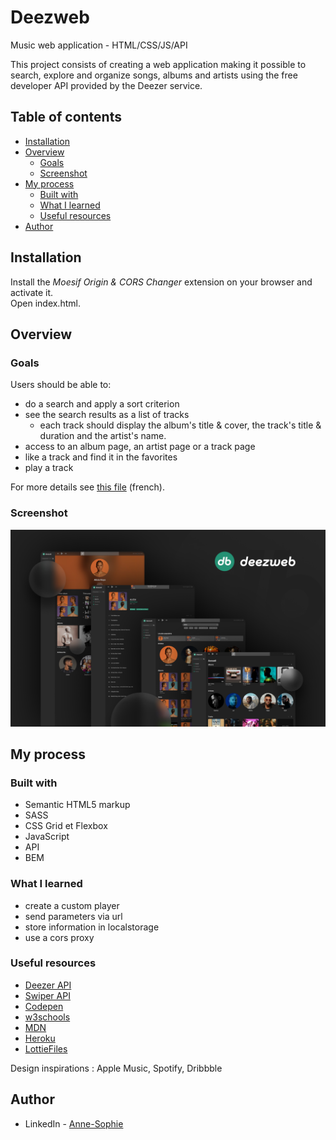 # Deezweb

Music web application - HTML/CSS/JS/API

This project consists of creating a web application making it possible to search, explore and organize
songs, albums and artists using the free developer API provided by the Deezer service.

## Table of contents

- [Installation](#installation)
- [Overview](#overview)
  - [Goals](#goals)
  - [Screenshot](#screenshot)
- [My process](#my-process)
  - [Built with](#built-with)
  - [What I learned](#what-i-learned)
  - [Useful resources](#useful-resources)
- [Author](#author)

## Installation

Install the _Moesif Origin & CORS Changer_ extension on your browser and activate it.<br>
Open index.html.

## Overview

### Goals

Users should be able to:

- do a search and apply a sort criterion
- see the search results as a list of tracks
  - each track should display the album's title & cover, the track's title & duration and the artist's name.
- access to an album page, an artist page or a track page
- like a track and find it in the favorites
- play a track

For more details see [this file](sources/Projet-DFE-Deez'Web-Brief.pdf) (french).

### Screenshot

![](sources/DeezWeb_Screenshot.jpg)

## My process

### Built with

- Semantic HTML5 markup
- SASS
- CSS Grid et Flexbox
- JavaScript
- API
- BEM

### What I learned

- create a custom player
- send parameters via url
- store information in localstorage
- use a cors proxy

### Useful resources

- [Deezer API](https://developers.deezer.com/)
- [Swiper API](https://swiperjs.com/swiper-api)
- [Codepen](https://codepen.io)
- [w3schools](https://www.w3schools.com/)
- [MDN](https://developer.mozilla.org/fr/docs/Web/JavaScript)
- [Heroku](https://devcenter.heroku.com/)
- [LottieFiles](https://lottiefiles.com/)

Design inspirations : Apple Music, Spotify, Dribbble

## Author

- LinkedIn - [Anne-Sophie](https://www.linkedin.com/in/anne-sophie-jovinac/)
